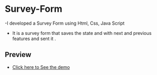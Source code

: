 # Survey-Form
 -I developed a Survey Form using Html, Css, Java Script
- It is a survey form that saves the state and with next and previous features and sent it .
  

## Preview 
- [Click here to See the demo ](https://6834e9ae.surveyform-a4a.pages.dev/)
 
<br/> 
<br/> 


